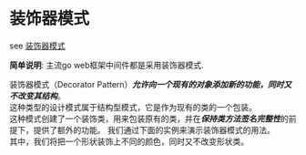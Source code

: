 # 装饰器模式

see [装饰器模式](https://www.runoob.com/design-pattern/decorator-pattern.html)

**简单说明**: 主流go web框架中间件都是采用装饰器模式.

装饰器模式（Decorator Pattern）***允许向一个现有的对象添加新的功能，同时又不改变其结构***。  
这种类型的设计模式属于结构型模式，它是作为现有的类的一个包装。  
这种模式创建了一个装饰类，用来包装原有的类，并在***保持类方法签名完整性***的前提下，提供了额外的功能。
我们通过下面的实例来演示装饰器模式的用法。  
其中，我们将把一个形状装饰上不同的颜色，同时又不改变形状类。

